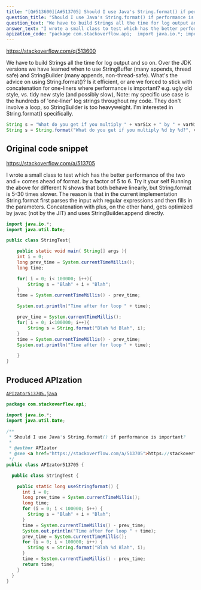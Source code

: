```yaml
---
title: "[Q#513600][A#513705] Should I use Java's String.format() if performance is important?"
question_title: "Should I use Java's String.format() if performance is important?"
question_text: "We have to build Strings all the time for log output and so on. Over the JDK versions we have learned when to use StringBuffer (many appends, thread safe) and StringBuilder (many appends, non-thread-safe). What's the advice on using String.format()? Is it efficient, or are we forced to stick with concatenation for one-liners where performance is important? e.g. ugly old style, vs. tidy new style (and possibly slow), Note: my specific use case is the hundreds of 'one-liner' log strings throughout my code. They don't involve a loop, so StringBuilder is too heavyweight. I'm interested in String.format() specifically."
answer_text: "I wrote a small class to test which has the better performance of the two and + comes ahead of format. by a factor of 5 to 6. Try it your self Running the above for different N shows that both behave linearly, but String.format is 5-30 times slower. The reason is that in the current implementation String.format first parses the input with regular expressions and then fills in the parameters. Concatenation with plus, on the other hand, gets optimized by javac (not by the JIT) and uses StringBuilder.append directly."
apization_code: "package com.stackoverflow.api;  import java.io.*; import java.util.Date;  /**  * Should I use Java's String.format() if performance is important?  *  * @author APIzator  * @see <a href=\"https://stackoverflow.com/a/513705\">https://stackoverflow.com/a/513705</a>  */ public class APIzator513705 {    public class StringTest {      public static long useStringformat() {       int i = 0;       long prev_time = System.currentTimeMillis();       long time;       for (i = 0; i < 100000; i++) {         String s = \"Blah\" + i + \"Blah\";       }       time = System.currentTimeMillis() - prev_time;       System.out.println(\"Time after for loop \" + time);       prev_time = System.currentTimeMillis();       for (i = 0; i < 100000; i++) {         String s = String.format(\"Blah %d Blah\", i);       }       time = System.currentTimeMillis() - prev_time;       return time;     }   } }"
---
```


https://stackoverflow.com/q/513600

We have to build Strings all the time for log output and so on. Over the JDK versions we have learned when to use StringBuffer (many appends, thread safe) and StringBuilder (many appends, non-thread-safe).
What&#x27;s the advice on using String.format()? Is it efficient, or are we forced to stick with concatenation for one-liners where performance is important?
e.g. ugly old style,
vs. tidy new style (and possibly slow),
Note: my specific use case is the hundreds of &#x27;one-liner&#x27; log strings throughout my code. They don&#x27;t involve a loop, so StringBuilder is too heavyweight. I&#x27;m interested in String.format() specifically.


```java
String s = "What do you get if you multiply " + varSix + " by " + varNine + "?");
String s = String.format("What do you get if you multiply %d by %d?", varSix, varNine);
```


## Original code snippet

https://stackoverflow.com/a/513705

I wrote a small class to test which has the better performance of the two and + comes ahead of format. by a factor of 5 to 6.
Try it your self
Running the above for different N shows that both behave linearly, but String.format is 5-30 times slower.
The reason is that in the current implementation String.format first parses the input with regular expressions and then fills in the parameters. Concatenation with plus, on the other hand, gets optimized by javac (not by the JIT) and uses StringBuilder.append directly.


```java
import java.io.*;
import java.util.Date;

public class StringTest{

    public static void main( String[] args ){
    int i = 0;
    long prev_time = System.currentTimeMillis();
    long time;

    for( i = 0; i< 100000; i++){
        String s = "Blah" + i + "Blah";
    }
    time = System.currentTimeMillis() - prev_time;

    System.out.println("Time after for loop " + time);

    prev_time = System.currentTimeMillis();
    for( i = 0; i<100000; i++){
        String s = String.format("Blah %d Blah", i);
    }
    time = System.currentTimeMillis() - prev_time;
    System.out.println("Time after for loop " + time);

    }
}
```

## Produced APIzation

[`APIzator513705.java`](https://github.com/pasqualesalza/apization-temp-data/raw/master/apizations/java/APIzator513705.java)

```java
package com.stackoverflow.api;

import java.io.*;
import java.util.Date;

/**
 * Should I use Java's String.format() if performance is important?
 *
 * @author APIzator
 * @see <a href="https://stackoverflow.com/a/513705">https://stackoverflow.com/a/513705</a>
 */
public class APIzator513705 {

  public class StringTest {

    public static long useStringformat() {
      int i = 0;
      long prev_time = System.currentTimeMillis();
      long time;
      for (i = 0; i < 100000; i++) {
        String s = "Blah" + i + "Blah";
      }
      time = System.currentTimeMillis() - prev_time;
      System.out.println("Time after for loop " + time);
      prev_time = System.currentTimeMillis();
      for (i = 0; i < 100000; i++) {
        String s = String.format("Blah %d Blah", i);
      }
      time = System.currentTimeMillis() - prev_time;
      return time;
    }
  }
}

```